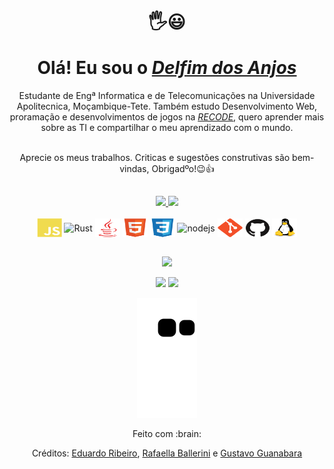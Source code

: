 <div>
  <h1 align="center"><p><span>&#128400;</span>😃️</p>Olá! Eu sou o <a href="https://www.instagram.com/delfim_dos_anjos/"><i>Delfim dos Anjos</i></a> </h1>
  <p align="center">Estudante de Engª Informatica e de Telecomunicações na Universidade Apolitecnica, Moçambique-Tete. Também estudo Desenvolvimento Web, proramação e desenvolvimentos de jogos na <a href="https://recode.org.br/cursos/"><i>RECODE</i></a>, quero aprender mais sobre as TI e compartilhar o meu aprendizado com o mundo.
  </a><br>
  <br>
  
  <p align="center">Aprecie os meus trabalhos. Criticas e sugestões construtivas são bem-vindas, Obrigadºo!😉️<span>&#128077;</span></h2>
</div>


<!-- <h1 align="center"> 
  Recode
</h1>

<p align="center"><i>"A RECODE é uma escola com cursos online e gratuitos para qualquer pessoa que deseja construir uma carreira de sucesso em tecnologia."</i></p> -->

##

<!--==== My GitHub Stats ====-->
<div align="center">
  <a href="https://github.com/Delfim-dos-Anjos">
    <img height="160em" src="https://github-readme-stats.vercel.app/api?username=Delfim-dos-Anjos&count_private=true&include_all_commits=true&show_icons=true&theme=dark&hide_border=false&show_owner=true"/>
    <img height="160em" src="https://github-readme-stats.vercel.app/api/top-langs/?username=Delfim-dos-Anjos&theme=dark&hide_border=false&&layout=compact"/>
  </a>
</div>

<!--==== Linguagens de programação que conheço ====-->
<div align="center" valign="top"><br>
  <img align="center" alt="Js" height="30" width="40" src="https://raw.githubusercontent.com/devicons/devicon/master/icons/javascript/javascript-plain.svg">
          
  <img align="center" alt="Rust" height="30" width="40" src="https://cdn.jsdelivr.net/gh/devicons/devicon/icons/rust/rust-plain.svg">
  <img align="center" alt="java" height="30" width="40" src="https://raw.githubusercontent.com/devicons/devicon/master/icons/java/java-plain.svg">
  <img align="center" alt="HTML" height="30" width="40" src="https://raw.githubusercontent.com/devicons/devicon/master/icons/html5/html5-original.svg">
  <img align="center" alt="CSS" height="30" width="40" src="https://raw.githubusercontent.com/devicons/devicon/master/icons/css3/css3-original.svg">
  <img align="center" alt="nodejs" height="30" width="40" src="https://cdn.worldvectorlogo.com/logos/nodejs-icon.svg">
  <img align="center" alt="git" height="30" width="40" src="https://raw.githubusercontent.com/devicons/devicon/master/icons/git/git-original.svg">
 <img align="center" alt="github" height="30" width="40" src="https://raw.githubusercontent.com/devicons/devicon/master/icons/github/github-original.svg">
  <img align="center" alt="linux" height="30" width="40" src="https://raw.githubusercontent.com/devicons/devicon/master/icons/linux/linux-original.svg">
</div><br>

<!--==== Contactos/Social media ====-->
<div align="center">
  
  <a href="https://www.instagram.com/delfim_dos_anjos/" target="_blank"><img src="https://img.shields.io/badge/-Instagram-%23E4405F?style=for-the-badge&logo=instagram&logoColor=white" target="_blank"></a>
  <!--<a href="https://web.facebook.com/delfimdosanjosfumane" target="_blank"><img src="https://img.shields.io/badge/Facebook-1877F2?style=for-the-badge&logo=facebook&logoColor=white" target="_blank"></a>-->
  <a href="https://twitter.com/dellfim_dos" target="_blank"><img src="https://img.shields.io/badge/-twitter-%230077B5?style=for-the-badge&logo=twitter&logoColor=white" target="_blank"></a> 
  <a href="mailto:delfim.fumane@gmail.com"><img src="https://img.shields.io/badge/-Gmail-%23333?style=for-the-badge&logo=gmail&logoColor=white" target="_blank"></a>
</div>

<div align="center">
  
   ![Snake animation](https://github.com/Delfim-dos-Anjos/Delfim-dos-Anjos/blob/output/github-contribution-grid-snake.svg)
  
</div>

<div align="center">
  <p>Feito com :brain:</p>
  <p>Créditos: <a href="https://github.com/duribeiro/duribeiro">Eduardo Ribeiro</a>, <a href="https://github.com/rafaballerini">Rafaella Ballerini</a> e <a href="https://github.com/gustavoguanabara/html-css">Gustavo Guanabara</a></p>
</div>
